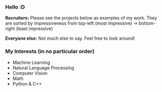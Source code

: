 ### Hello :D

**Recruiters:** Please see the projects below as examples of my work. They are sorted by impressiveness from top-left (most impressive) -> bottom-right (least impressive)

**Everyone else:** Not much else to say. Feel free to look around!

### My Interests (in no particular order)

* Machine Learning
* Natural Language Processing
* Computer Vision
* Math
* Python & C++

